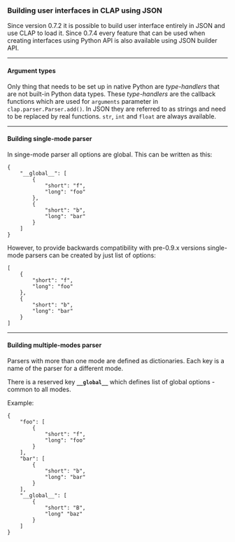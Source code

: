 ### Building user interfaces in CLAP using JSON

Since version 0.7.2 it is possible to build user interface entirely in JSON and
use CLAP to load it.
Since 0.7.4 every feature that can be used when creating interfaces using Python API is also
available using JSON builder API.


----

#### Argument types

Only thing that needs to be set up in native Python are *type-handlers* that are not built-in
Python data types.
These *type-handlers* are the callback functions which are used for `arguments`
parameter in `clap.parser.Parser.add()`. In JSON they are referred to as strings and need
to be replaced by real functions. `str`, `int` and `float` are always available.


----

#### Building single-mode parser

In singe-mode parser all options are global.
This can be written as this:

    {
        "__global__": [
            {
                "short": "f",
                "long": "foo"
            },
            {
                "short": "b",
                "long": "bar"
            }
        ]
    }


However, to provide backwards compatibility with pre-0.9.x versions single-mode parsers can be created
by just list of options:

    [
        {
            "short": "f",
            "long": "foo"
        },
        {
            "short": "b",
            "long": "bar"
        }
    ]


----

#### Building multiple-modes parser

Parsers with more than one mode are defined as dictionaries.
Each key is a name of the parser for a different mode.

There is a reserved key **`__global__`** which defines list of
global options - common to all modes.

Example:

    {
        "foo": [
            {
                "short": "f",
                "long": "foo"
            }
        ],
        "bar": [
            {
                "short": "b",
                "long": "bar"
            }
        ],
        "__global__": [
            {
                "short": "B",
                "long" "baz"
            }
        ]
    }
